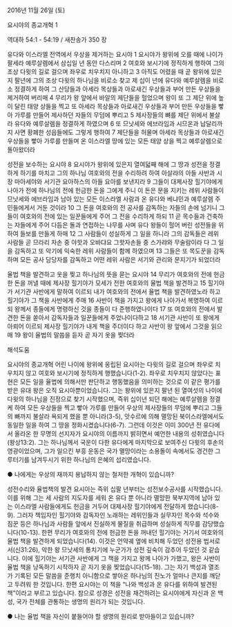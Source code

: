 2016년 11월 26일 (토)

요시야의 종교개혁 1



역대하 54:1 - 54:19 / 새찬송가 350 장


유다와 이스라엘 전역에서 우상을 제거하는 요시야
1 요시야가 왕위에 오를 때에 나이가 팔세라 예루살렘에서 삼십일 년 동안 다스리며 2 여호와 보시기에 정직하게 행하여 그의 조상 다윗의 길로 걸으며 좌우로 치우치지 아니하고 3 아직도 어렸을 때 곧 왕위에 있은지 팔년에 그의 조상 다윗의 하나님을 비로소 찾고 제 십이 년에 유다와 예루살렘을 비로소 정결하게 하여 그 산당들과 아세라 목상들과 아로새긴 우상들과 부어 만든 우상들을 제거하여 버리매 4 무리가 왕 앞에서 바알의 제단들을 헐었으며 왕이 또 그 제단 위에 높이 달린 태양 상들을 찍고 또 아세라 목상들과 아로새긴 우상들과 부어 만든 우상들을 빻아 가루를 만들어 제사하던 자들의 무덤에 뿌리고 5 제사장들의 뼈를 제단 위에서 불살라 유다와 예루살렘을 정결하게 하였으며 6 또 므낫세와 에브라임과 시므온과 납달리까지 사면 황폐한 성읍들에도 그렇게 행하여 7 제단들을 허물며 아세라 목상들과 아로새긴 우상들을 빻아 가루를 만들며 온 이스라엘 땅에 있는 모든 태양 상을 찍고 예루살렘으로 돌아왔더라

성전을 보수하는 요시야
8 요시야가 왕위에 있은지 열여덟째 해에 그 땅과 성전을 정결하게 하기를 마치고 그의 하나님 여호와의 전을 수리하려 하여 아살랴의 아들 사반과 시장 마아세야와 서기관 요아하스의 아들 요아를 보낸지라 9 그들이 대제사장 힐기야에게 나아가 전에 하나님의 전에 헌금한 돈을 그에게 주니 이 돈은 문을 지키는 레위 사람들이 므낫세와 에브라임과 남아 있는 모든 이스라엘 사람과 온 유다와 베냐민과 예루살렘 주민들에게서 거둔 것이라 10 그 돈을 여호와의 전 공사를 감독하는 자들의 손에 넘기니 그들이 여호와의 전에 있는 일꾼들에게 주어 그 전을 수리하게 하되 11 곧 목수들과 건축하는 자들에게 주어 다듬은 돌과 연접하는 나무를 사며 유다 왕들이 헐어 버린 성전들을 위하여 들보를 만들게 하매 12 그 사람들이 성실하게 그 일을 하니라 그의 감독들은 레위 사람들 곧 므라리 자손 중 야핫과 오바댜요 그핫자손들 중 스가랴와 무술람이라 다 그 일을 감독하고 또 악기에 익숙한 레위 사람들이 함께 하였으며 13 그들은 또 목도꾼을 감독하며 모든 공사 담당자를 감독하고 어떤 레위 사람은 서기와 관리와 문지기가 되었더라

율법 책을 발견하고 옷을 찢고 하나님의 뜻을 묻는 요시야
14 무리가 여호와의 전에 헌금한 돈을 꺼낼 때에 제사장 힐기야가 모세가 전한 여호와의 율법 책을 발견하고 15 힐기야가 서기관 사반에게 말하여 이르되 내가 여호와의 전에서 율법 책을 발견하였노라 하고 힐기야가 그 책을 사반에게 주매 16 사반이 책을 가지고 왕에게 나아가서 복명하여 이르되 왕께서 종들에게 명령하신 것을 종들이 다 준행하였나이다 17 또 여호와의 전에서 발견한 돈을 쏟아서 감독자들과 일꾼들에게 주었나이다하고 18 서기관 사반이 또 왕에게 아뢰어 이르되 제사장 힐기야가 내게 책을 주더이다 하고 사반이 왕 앞에서 그것을 읽으매 19 왕이 율법의 말씀을 듣자 곧 자기 옷을 찢더라

해석도움




요시야의 종교개혁
어린 나이에 왕위에 옹립된 요시아는 다윗의 길로 걸으며 좌우로 치우치지 않고 여호와 보시기에 정직하게 행했습니다(1-2). 좌우로 치우치지 않았다는 표현은 모든 일을 율법에 의해서만 판단하고 행동했음을 의미하는 것으로 이 같은 평가를 받은 유대 왕은 오직 요시아뿐이었습니다. 그는 왕위에 있은지 팔년 된 열여섯의 나이에 다윗의 하나님을 진정으로 찾기 시작했으며, 즉위 십이년 되던 해에는 예루살렘을 정결케 하여 모든 우상들을 찍고 빻아 가루를 만들어 우상의 제사장들의 무덤에 뿌리고 그들의 뼈까지 불살라 욕되게 했을 뿐 아니라(3-5), 앗수르에 의해 멸망된 북이스라엘에서도 동일한 일을 하여 그 땅을 정화시켰습니다(6-7). 그런데 이것은 이미 300년 전 유다에서 올라온 한 무명의 선지자가 요시야의 이름까지 밝히면서 예언한 내용의 성취였습니다(왕상13:2). 그는 하나님께서 국운이 다한 유다에게 마지막으로 보여주신 다윗의 후손의 영광이었으며, 그가 일으킨 부흥 운동은 국가 멸망이라는 소용돌이 속에서도 경건한 그루터기를 남겨두시기 위한 하나님의 은혜의 섭리였습니다.

● 나에게는 우상의 재까지 용납하지 않는 철저한 개혁이 있습니까?

성전수리와 율법책의 발견
요시아는 즉위 십팔 년부터는 성전보수공사를 시작했습니다. 이를 위해 그는 세 사람의 지도자를 세워 온 유다 뿐 아니라 멸망한 북부지역에 남아 있는 이스라엘 사람들에게도 헌금을 거두어 대제사장 힐기야에게 전달하게 했습니다(8-9). 그러자 책임자인 힐기야와 감독자인 노래하는 레위인들과 실무자인 목수와 석수와 짐꾼 등은 하나님과 사람들 앞에서 진실하게 물질을 취급하며 성실하게 직무를 감당했습니다(10-13). 한편 무리가 여호와의 전에 헌금한 돈을 꺼내던 힐기야는 거기서 여호와의 율법 책을 발견하게 되었습니다(14). 이것은 언약궤 옆에 비치해 두었던 성전용 법서로서(신31:26), 악한 왕 므낫세의 통치기에 누군가가 성전 깊숙이 감추어 두었던 것 같습니다. 이에 힐기야는 서기관 사반에게 그 책을 가지고 왕께 나아가 가했고, 왕은 사반이 율법 책을 낭독하기 시작하자 곧 자기 옷을 찢었습니다(15-18). 그는 자기 백성과 열조가 기록된 모든 말씀을 준행치 아니함으로 쌓아온 하나님의 진노가 얼마나 큰지를 깨닫고 두려워 한 것입니다. 한편 요시야는 이 책을 “나와 백성과 온 유다를 위하여 발견된 책”이라고 부르고 있습니다. 참으로 성경은 성전을 재건하려는 요시야에게 자신과 온 백성, 국가 전체를 관통하는 생명의 원리가 되는 것입니다.

● 나는 율법 책을 자신이 붙들어야 할 생명의 원리로 받아들이고 있습니까?